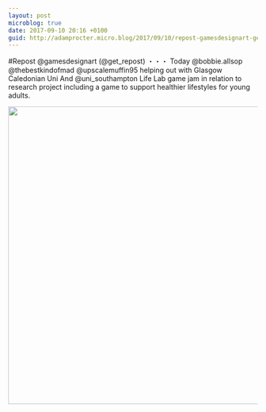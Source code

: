 ```yaml
---
layout: post
microblog: true
date: 2017-09-10 20:16 +0100
guid: http://adamprocter.micro.blog/2017/09/10/repost-gamesdesignart-getreposttoday.html
---
```

#Repost @gamesdesignart (@get_repost)
・・・
Today @bobbie.allsop @thebestkindofmad @upscalemuffin95 helping out with Glasgow Caledonian Uni And @uni_southampton Life Lab game jam in relation to research project including a game to support healthier lifestyles for young adults.

<img src="http://discursive.adamprocter.co.uk/uploads/2017/a91a995468.jpg" width="600" height="600" />
